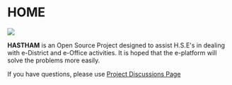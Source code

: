 # HOME



![](.gitbook/assets/21150-illustration-cybersecurity-as-a-service-2.gif)

  **HASTHAM** is an Open Source Project designed to assist H.S.E's in dealing with e-District and e-Office activities. It is hoped that the e-platform will solve the problems more easily.

If you have questions, please use [Project Discussions Page](https://github.com/hasthamalp/LOCKALP/discussions)

